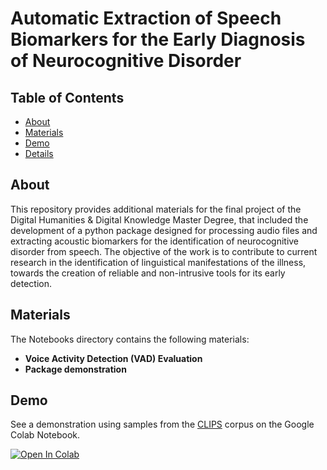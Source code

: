 # Automatic Extraction of Speech Biomarkers for the Early Diagnosis of Neurocognitive Disorder

## Table of Contents
+ [About](#about)
+ [Materials](#materials)
+ [Demo](#examples)
+ [Details](#details)

## About <a name = "about"></a>
This repository provides additional materials for the final project of the Digital Humanities & Digital Knowledge Master Degree, that included the development of a python package designed for processing audio files and extracting acoustic biomarkers for the identification of neurocognitive disorder from speech. The objective of the work is to contribute to current research in the identification of linguistical manifestations of the illness, towards the creation of reliable and non-intrusive tools for its early detection.

 ## Materials

The Notebooks directory contains the following materials:
- **Voice Activity Detection (VAD) Evaluation**
- **Package demonstration**
<!--- **Temporal speech parameters:** mean, median and standard deviation of speech and silence segments, percentage on silence ratio, percentage on silence to speech ratio, transformed phonation rate.

- **Pitch related:** F0 (Sub-Harmonic-Summation & Post-Viterbi Smoothing)

- **Spectral features:** MFCC, Spectral descriptors and moments (Spectral centroid, skewness, variance, flux) and formants (F1-F3)

- **Voice Quality:** Shimmer, Jitter, Harmonics to Noise Ratio

- **Self-similarity:** Complexity of the speech signal using the Higuchi Fractal Dimension Algorithm. -->

 <!-- Please refer to the <a href="#details"> details </a> section for more. -->
<!--
### Prerequisites

This program has been developed and tested on Linux (Ubuntu) environment. -->

<!-- ### Installing/Requirements

Clone the repository and install the necessary packages with the install_requirements.sh inside the project's directory.

```
# if on colab
!git clone https://github.com/chloeppd/AcousticDLBextractor

%cd AcousticDLBExtractor

!bash install_requirements.sh
```

You may also need to get the necessary permissions:
```
!chmod 755 -R /content/AcousticDLBextractor
``` -->





## Demo <a name = "examples"></a>

See a demonstration using samples from the <a href="http://www.clips.unina.it/it/index.jsp">CLIPS</a> corpus on the Google Colab Notebook.

<a target="_blank" href="https://github.com/chloeppd/MasterThesisDHDK/blob/main/Notebooks/demo.ipynb">
  <img src="https://colab.research.google.com/assets/colab-badge.svg" alt="Open In Colab"/>
</a>



<!--## Details and Acknowledgments<a name = "details"></a>



- This project uses the **INTERSPEECH 2016 ComparE and GeMAPS feature sets** using the <a href="https://github.com/audeering/opensmile-python?tab=readme-ov-file">openSMILE</a> python wrapper for audio analysis.

- **Voice Activity Detection** is performed using <a href="https://github.com/enmwmak/ssvad">SS-VAD</a> Voice Activity Detector for NIST Speaker Recognition Evaluation by Mak & Yu.

- **The Higuchi Fractal Dimension Algorithm** is retrieved from <a href="https://github.com/inuritdino/HiguchiFractalDimension">this package</a> at master commit: fef4903.

- **The sample audios** are from the open access <a href="http://www.clips.unina.it/it/index.jsp">CLIPS</a> corpus (Corpora e Lessici dell'Italiano Parlato e Scritto). -->
